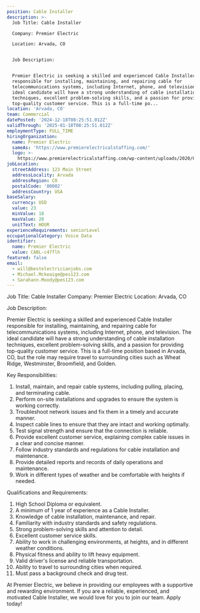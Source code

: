 ```yaml
---
position: Cable Installer
description: >-
  Job Title: Cable Installer

  Company: Premier Electric

  Location: Arvada, CO


  Job Description:


  Premier Electric is seeking a skilled and experienced Cable Installer
  responsible for installing, maintaining, and repairing cable for
  telecommunications systems, including Internet, phone, and television. The
  ideal candidate will have a strong understanding of cable installation
  techniques, excellent problem-solving skills, and a passion for providing
  top-quality customer service. This is a full-time po...
location: 'Arvada, CO'
team: Commercial
datePosted: '2024-12-18T08:25:51.012Z'
validThrough: '2025-01-18T08:25:51.012Z'
employmentType: FULL_TIME
hiringOrganization:
  name: Premier Electric
  sameAs: 'https://www.premierelectricalstaffing.com/'
  logo: >-
    https://www.premierelectricalstaffing.com/wp-content/uploads/2020/05/Premier-Electrical-Staffing-logo.png
jobLocation:
  streetAddress: 123 Main Street
  addressLocality: Arvada
  addressRegion: CO
  postalCode: '80002'
  addressCountry: USA
baseSalary:
  currency: USD
  value: 23
  minValue: 18
  maxValue: 28
  unitText: HOUR
experienceRequirements: seniorLevel
occupationalCategory: Voice Data
identifier:
  name: Premier Electric
  value: CABL-c47flh
featured: false
email:
  - will@bestelectricianjobs.com
  - Michael.Mckeaige@pes123.com
  - Sarahann.Moody@pes123.com
---
```




Job Title: Cable Installer
Company: Premier Electric
Location: Arvada, CO

Job Description:

Premier Electric is seeking a skilled and experienced Cable Installer responsible for installing, maintaining, and repairing cable for telecommunications systems, including Internet, phone, and television. The ideal candidate will have a strong understanding of cable installation techniques, excellent problem-solving skills, and a passion for providing top-quality customer service. This is a full-time position based in Arvada, CO, but the role may require travel to surrounding cities such as Wheat Ridge, Westminster, Broomfield, and Golden.

Key Responsibilities:

1. Install, maintain, and repair cable systems, including pulling, placing, and terminating cable.
2. Perform on-site installations and upgrades to ensure the system is working correctly.
3. Troubleshoot network issues and fix them in a timely and accurate manner.
4. Inspect cable lines to ensure that they are intact and working optimally.
5. Test signal strength and ensure that the connection is reliable.
6. Provide excellent customer service, explaining complex cable issues in a clear and concise manner.
7. Follow industry standards and regulations for cable installation and maintenance.
8. Provide detailed reports and records of daily operations and maintenance.
9. Work in different types of weather and be comfortable with heights if needed.

Qualifications and Requirements:

1. High School Diploma or equivalent.
2. A minimum of 1 year of experience as a Cable Installer.
3. Knowledge of cable installation, maintenance, and repair.
4. Familiarity with industry standards and safety regulations.
5. Strong problem-solving skills and attention to detail.
6. Excellent customer service skills.
7. Ability to work in challenging environments, at heights, and in different weather conditions.
8. Physical fitness and ability to lift heavy equipment.
9. Valid driver's license and reliable transportation.
10. Ability to travel to surrounding cities when required.
11. Must pass a background check and drug test.

At Premier Electric, we believe in providing our employees with a supportive and rewarding environment. If you are a reliable, experienced, and motivated Cable Installer, we would love for you to join our team. Apply today!
